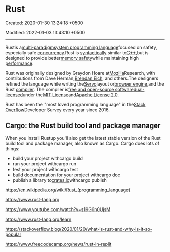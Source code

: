 # Rust

Created: 2020-01-30 13:24:18 +0500

Modified: 2022-01-03 13:43:10 +0500

---

Rustis a[multi-paradigm](https://en.wikipedia.org/wiki/Multi-paradigm_programming_language)[system programming language](https://en.wikipedia.org/wiki/System_programming_language)focused on safety, especially safe [concurrency](https://en.wikipedia.org/wiki/Concurrency_(computer_science)).Rust is [syntactically](https://en.wikipedia.org/wiki/Syntax_(programming_languages)) similar to[C++](https://en.wikipedia.org/wiki/C%2B%2B),but is designed to provide better[memory safety](https://en.wikipedia.org/wiki/Memory_safety)while maintaining high [performance](https://en.wikipedia.org/wiki/Performance_(Computer)).

Rust was originally designed by Graydon Hoare at[Mozilla](https://en.wikipedia.org/wiki/Mozilla)Research, with contributions from Dave Herman,[Brendan Eich](https://en.wikipedia.org/wiki/Brendan_Eich), and others.The designers refined the language while writing the[Servo](https://en.wikipedia.org/wiki/Servo_(layout_engine))layout or[browser engine](https://en.wikipedia.org/wiki/Browser_engine),and the Rust [compiler](https://en.wikipedia.org/wiki/Compiler). The compiler is[free and open-source software](https://en.wikipedia.org/wiki/Free_and_open-source_software)[dual-licensed](https://en.wikipedia.org/wiki/Multi-licensing)under the[MIT License](https://en.wikipedia.org/wiki/MIT_License)and[Apache License 2.0](https://en.wikipedia.org/wiki/Apache_License_2.0).

Rust has been the "most loved programming language" in the[Stack Overflow](https://en.wikipedia.org/wiki/Stack_Overflow)Developer Survey every year since 2016.

## Cargo: the Rust build tool and package manager

When you install Rustup you'll also get the latest stable version of the Rust build tool and package manager, also known as Cargo. Cargo does lots of things:

- build your project withcargo build
- run your project withcargo run
- test your project withcargo test
- build documentation for your project withcargo doc
- publish a library to[crates.io](https://crates.io/)withcargo publish

<https://en.wikipedia.org/wiki/Rust_(programming_language)>

<https://www.rust-lang.org>

<https://www.youtube.com/watch?v=s19G6n0UjsM>

<https://www.rust-lang.org/learn>

<https://stackoverflow.blog/2020/01/20/what-is-rust-and-why-is-it-so-popular>

<https://www.freecodecamp.org/news/rust-in-replit>
